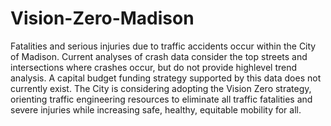 # Vision-Zero-Madison
Fatalities and serious injuries due to traffic accidents occur within the City of Madison. Current analyses of crash data consider the top streets and intersections where crashes occur, but do not provide highlevel trend analysis. A capital budget funding strategy supported by this data does not currently exist.
The City is considering adopting the Vision Zero strategy, orienting traffic engineering resources to eliminate all traffic fatalities and severe injuries while increasing safe, healthy, equitable mobility for all.
